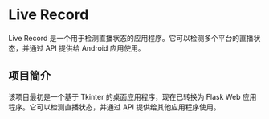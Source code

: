 # Live Record

Live Record 是一个用于检测直播状态的应用程序。它可以检测多个平台的直播状态，并通过 API 提供给 Android 应用使用。

## 项目简介

该项目最初是一个基于 Tkinter 的桌面应用程序，现在已转换为 Flask Web 应用程序。它可以检测直播状态，并通过 API 提供给其他应用程序使用。
